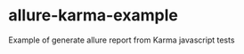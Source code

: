 allure-karma-example
====================

Example of generate allure report from Karma javascript tests
